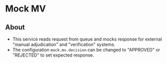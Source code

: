 # Mock MV

## About
* This service reads request from queue and mocks response for external "manual adjudication" and "verification" systems.
* The configuration `mock.mv.decision` can be changed to "APPROVED" or "REJECTED" to set expected response.

